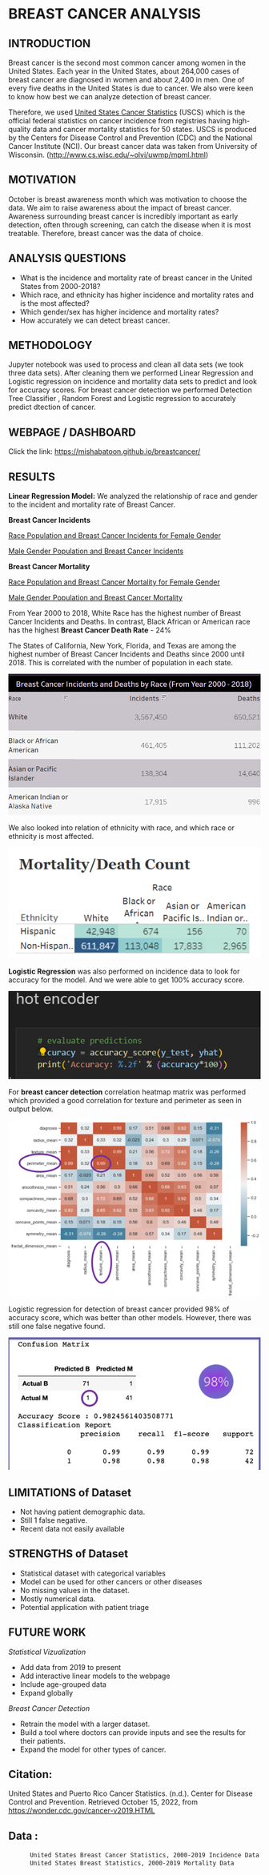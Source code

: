 # BREAST CANCER ANALYSIS



## INTRODUCTION
Breast cancer is the second most common cancer among women in the United States. Each year in the United States, about 264,000 cases of breast cancer are diagnosed in women and about 2,400 in men. One of every five deaths in the United States is due to cancer. We also were keen to know how best we can analyze detection of breast cancer.

Therefore, we used [United States Cancer Statistics](https://www.cdc.gov/cancer/uscs) (USCS) which is the official federal statistics on cancer incidence from registries having high-quality data and cancer mortality statistics for 50 states. USCS is produced by the Centers for Disease Control and Prevention (CDC) and the National Cancer Institute (NCI). Our breast cancer data was taken from University of Wisconsin. (http://www.cs.wisc.edu/~olvi/uwmp/mpml.html)

## MOTIVATION
October is breast awareness month which was motivation to choose the data. We aim to raise awareness about the impact of breast cancer. Awareness surrounding breast cancer is incredibly important as early detection, often through screening, can catch the disease when it is most treatable. Therefore, breast cancer was the data of choice. 

## ANALYSIS QUESTIONS
- What is the incidence and mortality rate of breast cancer in the United States from 2000-2018? 
- Which race, and ethnicity has higher incidence and mortality rates and is the most affected?
- Which gender/sex has higher incidence and mortality rates?
- How accurately we can detect breast cancer.

## METHODOLOGY
Jupyter notebook was used to process and clean all data sets (we took three data sets). After cleaning them we performed Linear Regression and Logistic regression on incidence and mortality data sets to predict and look for accuracy scores. For breast cancer detection we performed Detection Tree Classifier , Random Forest and Logistic regression to accurately predict dtection of cancer.


## WEBPAGE / DASHBOARD
Click the link: https://mishabatoon.github.io/breastcancer/



## RESULTS

**Linear Regression Model:** We analyzed the relationship of race and gender to the incident and mortality rate of Breast Cancer.

**Breast Cancer Incidents**

[Race Population and Breast Cancer Incidents for Female Gender](https://github.com/Mishabatoon/Healthcare_Project/tree/main/Linear%20Regression%20-%20Races_Incident%20Rate)

[Male Gender Population and Breast Cancer Incidents](https://github.com/Mishabatoon/Healthcare_Project/blob/main/Linear%20Regression%20-%20Races_Incident%20Rate/Linear%20Regression%20-%20Breast%20Cancer%20-%20Male%20Incident.ipynb)



**Breast Cancer Mortality**

[Race Population and Breast Cancer Mortality for Female Gender](https://github.com/Mishabatoon/Healthcare_Project/tree/main/Linear%20Regression%20-%20Mortality%20Rate)

[Male Gender Population and Breast Cancer Mortality](https://github.com/Mishabatoon/Healthcare_Project/blob/main/Linear%20Regression%20-%20Mortality%20Rate/Linear%20Regression%20-%20Breast%20Cancer%20-%20Male%20Mortality%20rate.ipynb)

From Year 2000 to 2018, White Race has the highest number of Breast Cancer Incidents and Deaths. In contrast, Black African or American race has the highest **Breast Cancer Death Rate** - 24%

The States of California, New York, Florida, and Texas are among the highest number of Breast Cancer Incidents and Deaths since 2000 until 2018. This is correlated with the number of population in each state.


![combination](resource/incidence%26death.png)

We also looked into relation of ethnicity with race, and which race or ethnicity is most affected.

![ethnicity](resource/ethnicity.png)

**Logistic Regression** was also performed on incidence data to look for accuracy for the model. And we were able to get 100% accuracy score.

![incidence1](resource/incidence1.png)

For **breast cancer detection** correlation heatmap matrix was performed which provided a good correlation for texture and perimeter as seen in output below.

![heatmap](resource/heatmap.png)

Logistic regression for detection of breast cancer provided 98% of accuracy score, which was better than other models. However, there was still one false negative found.

![logisticR](resource/logistic2.png)


## LIMITATIONS of Dataset
- Not having patient demographic data.
- Still 1 false negative. 
- Recent data not easily available

## STRENGTHS of Dataset
- Statistical dataset with categorical variables
- Model can be used for other cancers or other diseases
- No missing values in the dataset.
- Mostly numerical data.
- Potential application with patient triage

## FUTURE WORK

*Statistical Vizualization*
- Add data from 2019 to present
- Add interactive linear models to the webpage
- Include age-grouped data
- Expand globally

*Breast Cancer Detection*
- Retrain the model with a larger dataset. 
- Build a tool where doctors can provide inputs and see the results for their patients.
- Expand the model for other types of cancer.

## Citation: 
United States and Puerto Rico Cancer Statistics. (n.d.). Center for Disease Control and Prevention. Retrieved October 15, 2022, from https://wonder.cdc.gov/cancer-v2019.HTML
## Data : 
          United States Breast Cancer Statistics, 2000-2019 Incidence Data
          United States Breast Statistics, 2000-2019 Mortality Data
